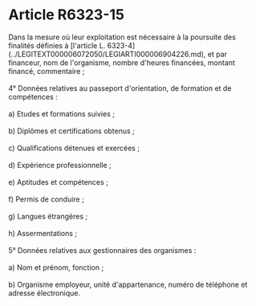 # Article R6323-15

 

<div align="left">
  Dans la mesure où leur exploitation est nécessaire à la poursuite des finalités définies à [l'article L. 6323-4](../LEGITEXT000006072050/LEGIARTI000006904226.md), et par financeur, nom de l'organisme, nombre d'heures financées, montant financé, commentaire ; <br /> <br />4° Données relatives au passeport d'orientation, de formation et de compétences : <br /> <br />a) Etudes et formations suivies ; <br /> <br />b) Diplômes et certifications obtenus ; <br /> <br />c) Qualifications détenues et exercées ; <br /> <br />d) Expérience professionnelle ; <br /> <br />e) Aptitudes et compétences ; <br /> <br />f) Permis de conduire ; <br /> <br />g) Langues étrangères ; <br /> <br />h) Assermentations ; <br /> <br />5° Données relatives aux gestionnaires des organismes : <br /> <br />a) Nom et prénom, fonction ; <br /> <br />b) Organisme employeur, unité d'appartenance, numéro de téléphone et adresse électronique.<br /> <br /> <br />